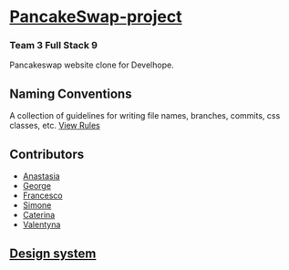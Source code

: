 # [PancakeSwap-project](https://pancakeswap.finance) 

### Team 3 Full Stack 9

Pancakeswap website clone for Develhope.

## Naming Conventions

A collection of guidelines for writing file names, branches, commits, css classes, etc. [View Rules](https://github.com/AnastasiaGandolfi/PancakeSwap-project/blob/develop/naming-conventions.md)

## Contributors

- [Anastasia](https://github.com/AnastasiaGandolfi)
- [George](https://github.com/georgev-97)
- [Francesco](https://github.com/Francesco170)
- [Simone](https://github.com/Chebaz)
- [Caterina](https://github.com/Katilina88)
- [Valentyna](https://github.com/ValentinaHnatyuk)

## [Design system](https://github.com/AnastasiaGandolfi/PancakeSwap-project/blob/develop/PancakeSwap.pdf)
